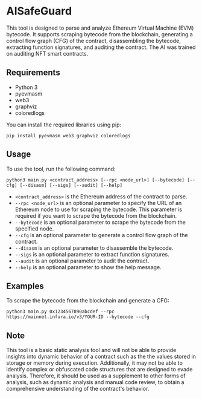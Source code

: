 # AISafeGuard

This tool is designed to parse and analyze Ethereum Virtual Machine (EVM) bytecode. It supports scraping bytecode from the blockchain, generating a control flow graph (CFG) of the contract, disassembling the bytecode, extracting function signatures, and auditing the contract. The AI was trained on auditing NFT smart contracts.

## Requirements

- Python 3
- pyevmasm
- web3
- graphviz
- coloredlogs

You can install the required libraries using pip:

```
pip install pyevmasm web3 graphviz coloredlogs
```

## Usage

To use the tool, run the following command:

```
python3 main.py <contract_address> [--rpc <node_url>] [--bytecode] [--cfg] [--disasm] [--sigs] [--audit] [--help]
```


- `<contract_address>` is the Ethereum address of the contract to parse.
- `--rpc <node_url>` is an optional parameter to specify the URL of an Ethereum node to use for scraping the bytecode. This parameter is required if you want to scrape the bytecode from the blockchain.
- `--bytecode` is an optional parameter to scrape the bytecode from the specified node.
- `--cfg` is an optional parameter to generate a control flow graph of the contract.
- `--disasm` is an optional parameter to disassemble the bytecode.
- `--sigs` is an optional parameter to extract function signatures.
- `--audit` is an optional parameter to audit the contract.
- `--help` is an optional parameter to show the help message.

## Examples

To scrape the bytecode from the blockchain and generate a CFG:

```
python3 main.py 0x1234567890abcdef --rpc https://mainnet.infura.io/v3/YOUR-ID --bytecode --cfg
```


## Note

This tool is a basic static analysis tool and will not be able to provide insights into dynamic behavior of a contract such as the the values stored in storage or memory during execution. Additionally, it may not be able to identify complex or obfuscated code structures that are designed to evade analysis. Therefore, it should be used as a supplement to other forms of analysis, such as dynamic analysis and manual code review, to obtain a comprehensive understanding of the contract's behavior.

